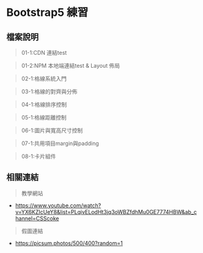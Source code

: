 # Bootstrap5 練習

## 檔案說明

> 01-1:CDN 連結test

> 01-2:NPM 本地端連結test & Layout 佈局

> 02-1:格線系統入門

> 03-1:格線的對齊與分佈

> 04-1:格線排序控制

> 05-1:格線距離控制

> 06-1:圖片與寬高尺寸控制

> 07-1:共用項目margin與padding

> 08-1:卡片組件


## 相關連結

> 教學網站

- https://www.youtube.com/watch?v=YX6KZIcUeY8&list=PLqivELodHt3jq3oWBZfdhMu0GE7774HBW&ab_channel=CSScoke

> 假圖連結

- https://picsum.photos/500/400?random=1